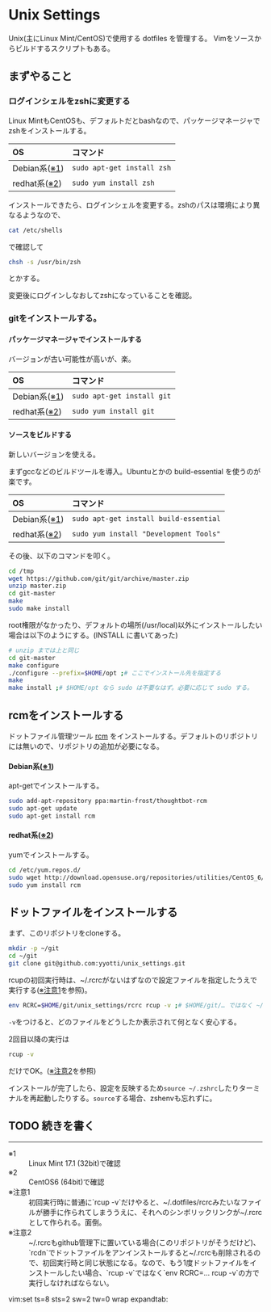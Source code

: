 # Unix Settings
Unix(主にLinux Mint/CentOS)で使用する dotfiles を管理する。
Vimをソースからビルドするスクリプトもある。

## まずやること

### ログインシェルをzshに変更する
Linux MintもCentOSも、デフォルトだとbashなので、パッケージマネージャでzshをインストールする。

| OS                       | コマンド                   |
|:-------------------------|:---------------------------|
| Debian系([※1](#debian)) | `sudo apt-get install zsh` |
| redhat系([※2](#redhat)) | `sudo yum install zsh`     |

インストールできたら、ログインシェルを変更する。zshのパスは環境により異なるようなので、
```sh
cat /etc/shells
```
で確認して
```sh
chsh -s /usr/bin/zsh
```
とかする。

変更後にログインしなおしてzshになっていることを確認。

### gitをインストールする。

#### パッケージマネージャでインストールする
バージョンが古い可能性が高いが、楽。

| OS                       | コマンド                   |
|:-------------------------|:---------------------------|
| Debian系([※1](#debian)) | `sudo apt-get install git` |
| redhat系([※2](#redhat)) | `sudo yum install git`     |

#### ソースをビルドする
新しいバージョンを使える。

まずgccなどのビルドツールを導入。Ubuntuとかの build-essential を使うのが楽です。

| OS                       | コマンド                               |
|:-------------------------|:---------------------------------------|
| Debian系([※1](#debian)) | `sudo apt-get install build-essential` |
| redhat系([※2](#redhat)) | `sudo yum install "Development Tools"` |

その後、以下のコマンドを叩く。

```sh
cd /tmp
wget https://github.com/git/git/archive/master.zip
unzip master.zip
cd git-master
make
sudo make install
```

root権限がなかったり、デフォルトの場所(/usr/local)以外にインストールしたい場合は以下のようにする。(INSTALL に書いてあった)
```sh
# unzip までは上と同じ
cd git-master
make configure
./configure --prefix=$HOME/opt ;# ここでインストール先を指定する
make
make install ;# $HOME/opt なら sudo は不要なはず。必要に応じて sudo する。
```

## rcmをインストールする
ドットファイル管理ツール [rcm](https://github.com/thoughtbot/rcm) をインストールする。デフォルトのリポジトリには無いので、リポジトリの追加が必要になる。

#### Debian系([※1](#debian))
apt-getでインストールする。

```sh
sudo add-apt-repository ppa:martin-frost/thoughtbot-rcm
sudo apt-get update
sudo apt-get install rcm
```

#### redhat系([※2](#redhat))
yumでインストールする。

```sh
cd /etc/yum.repos.d/
sudo wget http://download.opensuse.org/repositories/utilities/CentOS_6/utilities.repo
sudo yum install rcm
```

## ドットファイルをインストールする
まず、このリポジトリをcloneする。
```sh
mkdir -p ~/git
cd ~/git
git clone git@github.com:yyotti/unix_settings.git
```
rcupの初回実行時は、~/.rcrcがないはずなので設定ファイルを指定したうえで実行する([※注意1](#warn1)を参照)。
```sh
env RCRC=$HOME/git/unix_settings/rcrc rcup -v ;# $HOME/git/… ではなく ~/git/… だとうまく実行できなかった気がする
```
`-v`をつけると、どのファイルをどうしたか表示されて何となく安心する。

2回目以降の実行は
```sh
rcup -v
```
だけでOK。([※注意2](#warn2)を参照)

インストールが完了したら、設定を反映するため`source ~/.zshrc`したりターミナルを再起動したりする。`source`する場合、zshenvも忘れずに。

## TODO 続きを書く

* * *
<dl>
  <dt><a name="debian">※1</a></dt>
  <dd>Linux Mint 17.1 (32bit)で確認</dd>

  <dt><a name="redhat">※2</a></dt>
  <dd>CentOS6 (64bit)で確認</dd>

  <dt><a name="warn1">※注意1</a></dt>
  <dd>初回実行時に普通に`rcup -v`だけやると、~/.dotfiles/rcrcみたいなファイルが勝手に作られてしまううえに、それへのシンボリックリンクが~/.rcrcとして作られる。面倒。</dd>

  <dt><a name="warn2">※注意2</a></dt>
  <dd>~/.rcrcもgithub管理下に置いている場合(このリポジトリがそうだけど)、`rcdn`でドットファイルをアンインストールすると~/.rcrcも削除されるので、初回実行時と同じ状態になる。なので、もう1度ドットファイルをインストールしたい場合、`rcup -v`ではなく`env RCRC=… rcup -v`の方で実行しなければならない。</dd>
</dl>

vim:set ts=8 sts=2 sw=2 tw=0 wrap expandtab:
